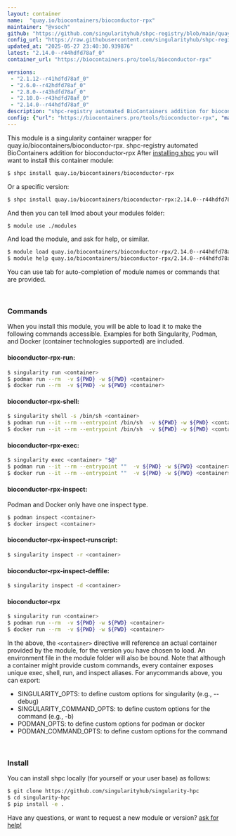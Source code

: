 ```yaml
---
layout: container
name:  "quay.io/biocontainers/bioconductor-rpx"
maintainer: "@vsoch"
github: "https://github.com/singularityhub/shpc-registry/blob/main/quay.io/biocontainers/bioconductor-rpx/container.yaml"
config_url: "https://raw.githubusercontent.com/singularityhub/shpc-registry/main/quay.io/biocontainers/bioconductor-rpx/container.yaml"
updated_at: "2025-05-27 23:40:30.939876"
latest: "2.14.0--r44hdfd78af_0"
container_url: "https://biocontainers.pro/tools/bioconductor-rpx"

versions:
 - "2.1.12--r41hdfd78af_0"
 - "2.6.0--r42hdfd78af_0"
 - "2.8.0--r43hdfd78af_0"
 - "2.10.0--r43hdfd78af_0"
 - "2.14.0--r44hdfd78af_0"
description: "shpc-registry automated BioContainers addition for bioconductor-rpx"
config: {"url": "https://biocontainers.pro/tools/bioconductor-rpx", "maintainer": "@vsoch", "description": "shpc-registry automated BioContainers addition for bioconductor-rpx", "latest": {"2.14.0--r44hdfd78af_0": "sha256:4fd06d979546b13b29116755644c705794b1ca3d127a160fe27aaa39148db3ea"}, "tags": {"2.1.12--r41hdfd78af_0": "sha256:06ee8f1d216ca794b4dc97a114461e35c64f21d91ccd6a78e3cf11100d878f9c", "2.6.0--r42hdfd78af_0": "sha256:767b67b91b31f746f1413f68345293b1fd733f779cb45528dbf8b7d90fc3b961", "2.8.0--r43hdfd78af_0": "sha256:a684616dce30f077df7213e6f8864bc7f4cf6913d5d255410d9ff106604872a0", "2.10.0--r43hdfd78af_0": "sha256:00150582329b8e649b8f827e4aaeb134726fd0d1336a48994e64d73d106d307b", "2.14.0--r44hdfd78af_0": "sha256:4fd06d979546b13b29116755644c705794b1ca3d127a160fe27aaa39148db3ea"}, "docker": "quay.io/biocontainers/bioconductor-rpx"}
---
```


This module is a singularity container wrapper for quay.io/biocontainers/bioconductor-rpx.
shpc-registry automated BioContainers addition for bioconductor-rpx
After [installing shpc](#install) you will want to install this container module:


```bash
$ shpc install quay.io/biocontainers/bioconductor-rpx
```

Or a specific version:

```bash
$ shpc install quay.io/biocontainers/bioconductor-rpx:2.14.0--r44hdfd78af_0
```

And then you can tell lmod about your modules folder:

```bash
$ module use ./modules
```

And load the module, and ask for help, or similar.

```bash
$ module load quay.io/biocontainers/bioconductor-rpx/2.14.0--r44hdfd78af_0
$ module help quay.io/biocontainers/bioconductor-rpx/2.14.0--r44hdfd78af_0
```

You can use tab for auto-completion of module names or commands that are provided.

<br>

### Commands

When you install this module, you will be able to load it to make the following commands accessible.
Examples for both Singularity, Podman, and Docker (container technologies supported) are included.

#### bioconductor-rpx-run:

```bash
$ singularity run <container>
$ podman run --rm  -v ${PWD} -w ${PWD} <container>
$ docker run --rm  -v ${PWD} -w ${PWD} <container>
```

#### bioconductor-rpx-shell:

```bash
$ singularity shell -s /bin/sh <container>
$ podman run --it --rm --entrypoint /bin/sh  -v ${PWD} -w ${PWD} <container>
$ docker run --it --rm --entrypoint /bin/sh  -v ${PWD} -w ${PWD} <container>
```

#### bioconductor-rpx-exec:

```bash
$ singularity exec <container> "$@"
$ podman run --it --rm --entrypoint ""  -v ${PWD} -w ${PWD} <container> "$@"
$ docker run --it --rm --entrypoint ""  -v ${PWD} -w ${PWD} <container> "$@"
```

#### bioconductor-rpx-inspect:

Podman and Docker only have one inspect type.

```bash
$ podman inspect <container>
$ docker inspect <container>
```

#### bioconductor-rpx-inspect-runscript:

```bash
$ singularity inspect -r <container>
```

#### bioconductor-rpx-inspect-deffile:

```bash
$ singularity inspect -d <container>
```



#### bioconductor-rpx

```bash
$ singularity run <container>
$ podman run --rm  -v ${PWD} -w ${PWD} <container>
$ docker run --rm  -v ${PWD} -w ${PWD} <container>
```


In the above, the `<container>` directive will reference an actual container provided
by the module, for the version you have chosen to load. An environment file in the
module folder will also be bound. Note that although a container
might provide custom commands, every container exposes unique exec, shell, run, and
inspect aliases. For anycommands above, you can export:

 - SINGULARITY_OPTS: to define custom options for singularity (e.g., --debug)
 - SINGULARITY_COMMAND_OPTS: to define custom options for the command (e.g., -b)
 - PODMAN_OPTS: to define custom options for podman or docker
 - PODMAN_COMMAND_OPTS: to define custom options for the command

<br>

### Install

You can install shpc locally (for yourself or your user base) as follows:

```bash
$ git clone https://github.com/singularityhub/singularity-hpc
$ cd singularity-hpc
$ pip install -e .
```

Have any questions, or want to request a new module or version? [ask for help!](https://github.com/singularityhub/singularity-hpc/issues)
